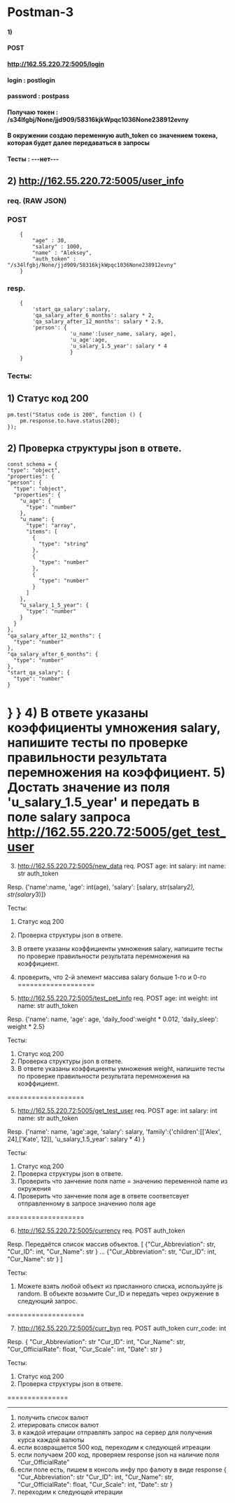 # Postman-3
#### 1)
#### POST
#### http://162.55.220.72:5005/login
#### login : postlogin
#### password : postpass

#### Получаю токен : /s34lfgbj/None/jjd909/58316kjkWpqc1036None238912evny
#### В окружении создаю переменную auth_token со значением токена, которая будет далее передаваться в запросы

#### Тесты : ---нет---

## 2) http://162.55.220.72:5005/user_info
### req. (RAW JSON)
### POST
        {
            "age" : 30,
            "salary" : 1000,
            "name" : "Aleksey",
            "auth_token" : "/s34lfgbj/None/jjd909/58316kjkWpqc1036None238912evny"
        }

### resp.
        {
            'start_qa_salary':salary,
            'qa_salary_after_6_months': salary * 2,
            'qa_salary_after_12_months': salary * 2.9,
            'person': {
                        'u_name':[user_name, salary, age],
                        'u_age':age,
                        'u_salary_1.5_year': salary * 4
                        }
        }

### Тесты:
## 1) Статус код 200
    pm.test("Status code is 200", function () {
        pm.response.to.have.status(200);
    });
## 2) Проверка структуры json в ответе.
    const schema = {
    "type": "object",
    "properties": {
    "person": {
      "type": "object",
      "properties": {
        "u_age": {
          "type": "number"
        },
        "u_name": {
          "type": "array",
          "items": [
            {
              "type": "string"
            },
            {
              "type": "number"
            },
            {
              "type": "number"
            }
          ]
        },
        "u_salary_1_5_year": {
          "type": "number"
        }
      }
    },
    "qa_salary_after_12_months": {
      "type": "number"
    },
    "qa_salary_after_6_months": {
      "type": "number"
    },
    "start_qa_salary": {
      "type": "number"
    }
  }
}
4) В ответе указаны коэффициенты умножения salary, напишите тесты по проверке правильности результата перемножения на коэффициент.
5) Достать значение из поля 'u_salary_1.5_year' и передать в поле salary запроса http://162.55.220.72:5005/get_test_user
===================

3) http://162.55.220.72:5005/new_data
req.
POST
age: int
salary: int
name: str
auth_token

Resp.
{'name':name,
  'age': int(age),
  'salary': [salary, str(salary*2), str(salary*3)]}

Тесты:
1) Статус код 200
2) Проверка структуры json в ответе.
3) В ответе указаны коэффициенты умножения salary, напишите тесты по проверке правильности результата перемножения на коэффициент.
4) проверить, что 2-й элемент массива salary больше 1-го и 0-го
===================

4) http://162.55.220.72:5005/test_pet_info
req.
POST
age: int
weight: int
name: str
auth_token


Resp.
{'name': name,
 'age': age,
 'daily_food':weight * 0.012,
 'daily_sleep': weight * 2.5}


Тесты:
1) Статус код 200
2) Проверка структуры json в ответе.
3) В ответе указаны коэффициенты умножения weight, напишите тесты по проверке правильности результата перемножения на коэффициент.

===================

5) http://162.55.220.72:5005/get_test_user
req.
POST
age: int
salary: int
name: str
auth_token

Resp.
{'name': name,
 'age':age,
 'salary': salary,
 'family':{'children':[['Alex', 24],['Kate', 12]],
 'u_salary_1.5_year': salary * 4}
  }

Тесты:
1) Статус код 200
2) Проверка структуры json в ответе.
3) Проверить что занчение поля name = значению переменной name из окружения
4) Проверить что занчение поля age в ответе соответсвует отправленному в запросе значению поля age

===================

6) http://162.55.220.72:5005/currency
req.
POST
auth_token

Resp. Передаётся список массив объектов.
[
{"Cur_Abbreviation": str,
 "Cur_ID": int,
 "Cur_Name": str
}
…
{"Cur_Abbreviation": str,
 "Cur_ID": int,
 "Cur_Name": str
}
]

Тесты:
1) Можете взять любой объект из присланного списка, используйте js random.
В объекте возьмите Cur_ID и передать через окружение в следующий запрос.

 ===================

7) http://162.55.220.72:5005/curr_byn
req.
POST
auth_token
curr_code: int

Resp.
{
    "Cur_Abbreviation": str
    "Cur_ID": int,
    "Cur_Name": str,
    "Cur_OfficialRate": float,
    "Cur_Scale": int,
    "Date": str
}

Тесты:
1) Статус код 200
2) Проверка структуры json в ответе.


===============
***
1) получить список валют
2) итерировать список валют
3) в каждой итерации отправлять запрос на сервер для получения курса каждой валюты
4) если возвращается 500 код, переходим к следующей итреации
5) если получаем 200 код, проверяем response json на наличие поля "Cur_OfficialRate"
6) если поле есть, пишем в консоль инфу про фалюту в виде response
{
    "Cur_Abbreviation": str
    "Cur_ID": int,
    "Cur_Name": str,
    "Cur_OfficialRate": float,
    "Cur_Scale": int,
    "Date": str
}
7) переходим к следующей итерации

